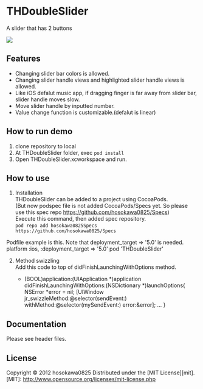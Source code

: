 THDoubleSlider
======================
A slider that has 2 buttons  

![](https://github.com/downloads/hosokawa0825/THDoubleSlider/Screenshot_1.png)

Features
------
+ Changing slider bar colors is allowed.
+ Changing slider handle views and highlighted slider handle views is allowed.
+ Like iOS defalut music app, if dragging finger is far away from slider bar, slider handle moves slow.
+ Move slider handle by inputted number.
+ Value change function is customizable.(defalut is linear)

How to run demo
------
1. clone repository to local
2. At THDoubleSlider folder, exec `pod install`
3. Open THDoubleSlider.xcworkspace and run.

How to use
------
1. Installation  
  THDoubleSlider can be added to a project using CocoaPods.  
  (But now podspec file is not added CocoaPods/Specs yet. So please use this spec repo https://github.com/hosokawa0825/Specs)  
  Execute this command, then added spec repository.  
  `pod repo add hosokawa0825Specs https://github.com/hosokawa0825/Specs`  

  Podfile example is this. Note that deployment_target => '5.0' is needed.
    platform :ios, :deployment_target => '5.0'
    pod 'THDoubleSlider'

2. Method swizzling  
  Add this code to top of didFinishLaunchingWithOptions method.

    - (BOOL)application:(UIApplication *)application didFinishLaunchingWithOptions:(NSDictionary *)launchOptions{
        NSError *error = nil;
        [UIWindow jr_swizzleMethod:@selector(sendEvent:)
                withMethod:@selector(mySendEvent:)
                error:&error];
        ...
    }

Documentation
------
Please see header files.

License
----------
Copyright &copy; 2012 hosokawa0825
Distributed under the [MIT License][mit].  
[MIT]: http://www.opensource.org/licenses/mit-license.php
